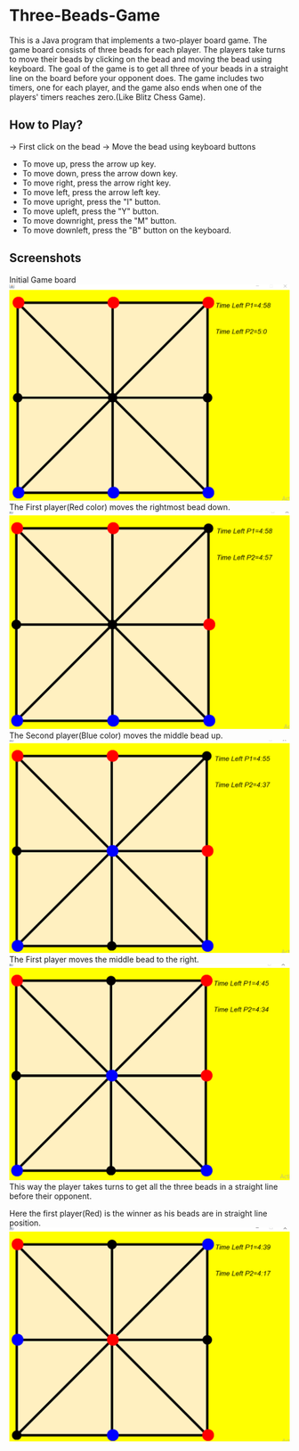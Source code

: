 # Three-Beads-Game

This is a Java program that implements a two-player board game. The game board consists of three beads for each player. The players take turns to move their beads by clicking on the bead and moving the bead using keyboard. The goal of the game is to get all three of your beads in a straight line on the board before your opponent does. The game includes two timers, one for each player, and the game also ends when one of the players' timers reaches zero.(Like Blitz Chess Game).

## How to Play?
-> First click on the bead
-> Move the bead using keyboard buttons
   - To move up, press the arrow up key.
   - To move down, press the arrow down key.
   - To move right, press the arrow right key.
   - To move left, press the arrow left key.
   - To move upright, press the "I" button.
   - To move upleft, press the "Y" button.
   - To move downright, press the "M" button.
   - To move downleft, press the "B" button on the keyboard.
## Screenshots
Initial Game board
![](Screenshots/gamestate1.PNG)
The First player(Red color) moves the rightmost bead down.
![](Screenshots/gamestate2.PNG)
The Second player(Blue color) moves the middle bead up.
![](Screenshots/gamestate3.PNG)
The First player moves the middle bead to the right.
![](Screenshots/gamestate4.PNG)
This way the player takes turns to get all the three beads in a straight line before their opponent.

Here the first player(Red) is the winner as his beads are in straight line position.
![](Screenshots/Laststate.PNG)

